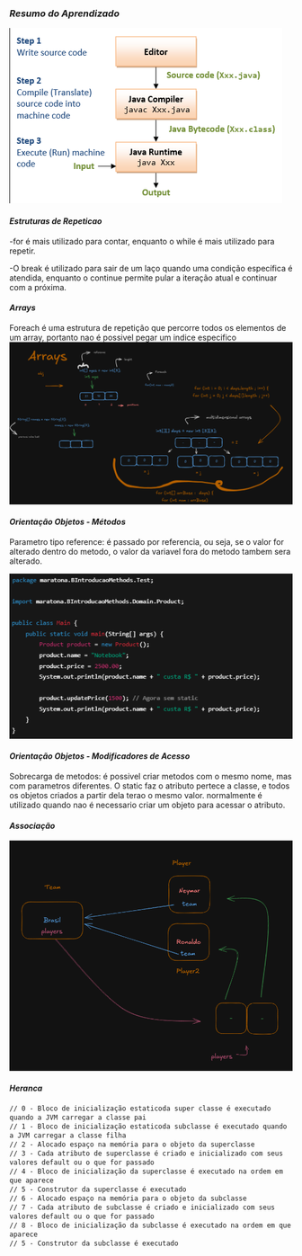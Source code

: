 ### *Resumo do Aprendizado*

![img.png](img.png)

#### *Estruturas de Repeticao*

-for é mais utilizado para contar, enquanto o while é mais utilizado para repetir.

-O break é utilizado para sair de um laço quando uma condição específica é atendida, 
enquanto o continue permite pular a iteração atual e continuar com a próxima.

#### *Arrays*
Foreach é uma estrutura de repetição que percorre todos os elementos de um array, 
portanto nao é possivel pegar um indice especifico
![img_1.png](img_1.png)

#### *Orientação Objetos - Métodos*
Parametro tipo reference: é passado por referencia, ou seja, se o valor for alterado dentro do metodo,
o valor da variavel fora do metodo tambem sera alterado.

![img_2.png](img_2.png)

#### *Orientação Objetos - Modificadores de Acesso*

Sobrecarga de metodos: é possivel criar metodos com o mesmo nome, mas com parametros diferentes.
O static faz o atributo pertece a classe, e todos os objetos criados a partir dela terao o mesmo valor.
normalmente é utilizado quando nao é necessario criar um objeto para acessar o atributo.

#### *Associação*
![img_3.png](img_3.png)

#### *Heranca*
    // 0 - Bloco de inicialização estaticoda super classe é executado quando a JVM carregar a classe pai
    // 1 - Bloco de inicialização estaticoda subclasse é executado quando a JVM carregar a classe filha
    // 2 - Alocado espaço na memória para o objeto da superclasse
    // 3 - Cada atributo de superclasse é criado e inicializado com seus valores default ou o que for passado
    // 4 - Bloco de inicialização da superclasse é executado na ordem em que aparece
    // 5 - Construtor da superclasse é executado
    // 6 - Alocado espaço na memória para o objeto da subclasse
    // 7 - Cada atributo de subclasse é criado e inicializado com seus valores default ou o que for passado
    // 8 - Bloco de inicialização da subclasse é executado na ordem em que aparece
    // 5 - Construtor da subclasse é executado
